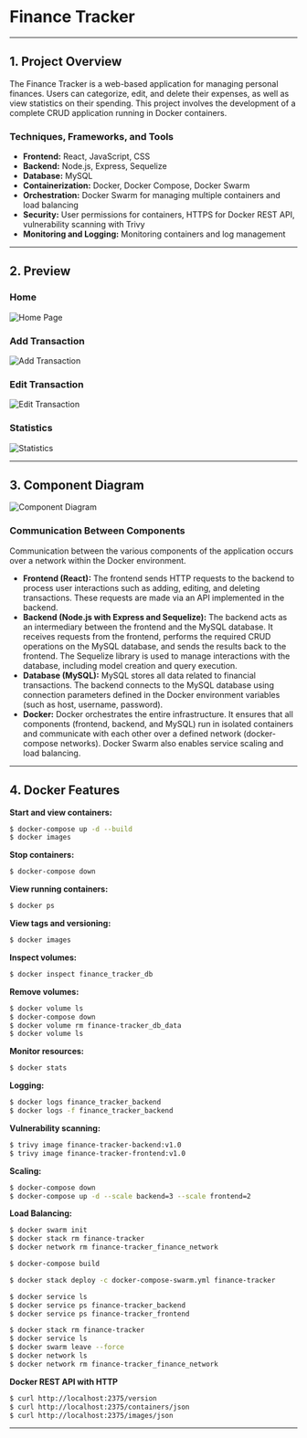 # Finance Tracker

---

## 1. Project Overview

The Finance Tracker is a web-based application for managing personal finances. Users can categorize, edit, and delete their expenses, as well as view statistics on their spending.
This project involves the development of a complete CRUD application running in Docker containers.

### Techniques, Frameworks, and Tools

- **Frontend:** React, JavaScript, CSS
- **Backend:** Node.js, Express, Sequelize
- **Database:** MySQL
- **Containerization:** Docker, Docker Compose, Docker Swarm
- **Orchestration:** Docker Swarm for managing multiple containers and load balancing
- **Security:** User permissions for containers, HTTPS for Docker REST API, vulnerability scanning with Trivy
- **Monitoring and Logging:** Monitoring containers and log management

---

## 2. Preview

### Home

![Home Page](frontend-ft/public/assets/product/home.png)

### Add Transaction

![Add Transaction](frontend-ft/public/assets/product/add.png)

### Edit Transaction

![Edit Transaction](frontend-ft/public/assets/product/edit.png)

### Statistics

![Statistics](frontend-ft/public/assets/product/statistics.png)

---

## 3. Component Diagram

![Component Diagram](frontend-ft/public/assets/component_diagram.png)

### Communication Between Components

Communication between the various components of the application occurs over a network within the Docker environment.

- **Frontend (React):** The frontend sends HTTP requests to the backend to process user interactions such as adding, editing, and deleting transactions. These requests are made via an API implemented in the backend.
- **Backend (Node.js with Express and Sequelize):** The backend acts as an intermediary between the frontend and the MySQL database. It receives requests from the frontend, performs the required CRUD operations on the MySQL database, and sends the results back to the frontend. The Sequelize library is used to manage interactions with the database, including model creation and query execution.
- **Database (MySQL):** MySQL stores all data related to financial transactions. The backend connects to the MySQL database using connection parameters defined in the Docker environment variables (such as host, username, password).
- **Docker:** Docker orchestrates the entire infrastructure. It ensures that all components (frontend, backend, and MySQL) run in isolated containers and communicate with each other over a defined network (docker-compose networks). Docker Swarm also enables service scaling and load balancing.

---

## 4. Docker Features

**Start and view containers:**

```bash
$ docker-compose up -d --build
$ docker images
```

**Stop containers:**

```bash
$ docker-compose down
```

**View running containers:**

```bash
$ docker ps
```

**View tags and versioning:**

```bash
$ docker images
```

**Inspect volumes:**

```bash
$ docker inspect finance_tracker_db
```

**Remove volumes:**

```bash
$ docker volume ls
$ docker-compose down
$ docker volume rm finance-tracker_db_data
$ docker volume ls
```

**Monitor resources:**

```bash
$ docker stats
```

**Logging:**

```bash
$ docker logs finance_tracker_backend
$ docker logs -f finance_tracker_backend
```

**Vulnerability scanning:**

```bash
$ trivy image finance-tracker-backend:v1.0
$ trivy image finance-tracker-frontend:v1.0
```

**Scaling:**

```bash
$ docker-compose down
$ docker-compose up -d --scale backend=3 --scale frontend=2
```

**Load Balancing:**

```bash
$ docker swarm init
$ docker stack rm finance-tracker
$ docker network rm finance-tracker_finance_network

$ docker-compose build

$ docker stack deploy -c docker-compose-swarm.yml finance-tracker

$ docker service ls
$ docker service ps finance-tracker_backend
$ docker service ps finance-tracker_frontend

$ docker stack rm finance-tracker
$ docker service ls
$ docker swarm leave --force
$ docker network ls
$ docker network rm finance-tracker_finance_network
```

**Docker REST API with HTTP**

```bash
$ curl http://localhost:2375/version
$ curl http://localhost:2375/containers/json
$ curl http://localhost:2375/images/json
```

---
